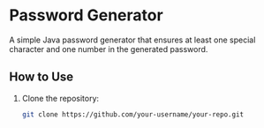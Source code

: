 # Password Generator

A simple Java password generator that ensures at least one special character and one number in the generated password.

## How to Use

1. Clone the repository:

   ```bash
   git clone https://github.com/your-username/your-repo.git
